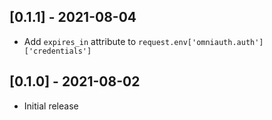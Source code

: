 ## [0.1.1] - 2021-08-04

- Add `expires_in` attribute to `request.env['omniauth.auth']['credentials']`

## [0.1.0] - 2021-08-02

- Initial release
